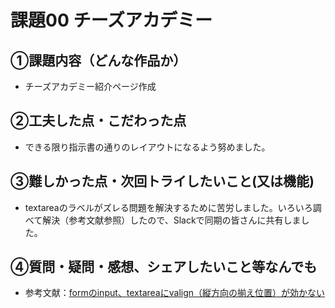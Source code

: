 # 課題00 チーズアカデミー

## ①課題内容（どんな作品か）
- チーズアカデミー紹介ページ作成

## ②工夫した点・こだわった点
- できる限り指示書の通りのレイアウトになるよう努めました。

## ③難しかった点・次回トライしたいこと(又は機能)
- textareaのラベルがズレる問題を解決するために苦労しました。いろいろ調べて解決（参考文献参照）したので、Slackで同期の皆さんに共有しました。

## ④質問・疑問・感想、シェアしたいこと等なんでも
- 参考文献：[formのinput、textareaにvalign（縦方向の揃え位置）が効かない](https://www.hy-creative.com/blog/input-textarea)
